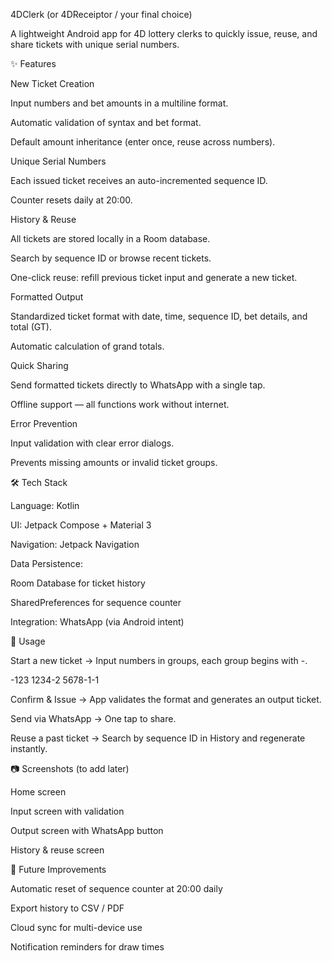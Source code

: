 4DClerk (or 4DReceiptor / your final choice)

A lightweight Android app for 4D lottery clerks to quickly issue, reuse, and share tickets with unique serial numbers.

✨ Features

New Ticket Creation

Input numbers and bet amounts in a multiline format.

Automatic validation of syntax and bet format.

Default amount inheritance (enter once, reuse across numbers).

Unique Serial Numbers

Each issued ticket receives an auto-incremented sequence ID.

Counter resets daily at 20:00.

History & Reuse

All tickets are stored locally in a Room database.

Search by sequence ID or browse recent tickets.

One-click reuse: refill previous ticket input and generate a new ticket.

Formatted Output

Standardized ticket format with date, time, sequence ID, bet details, and total (GT).

Automatic calculation of grand totals.

Quick Sharing

Send formatted tickets directly to WhatsApp with a single tap.

Offline support — all functions work without internet.

Error Prevention

Input validation with clear error dialogs.

Prevents missing amounts or invalid ticket groups.

🛠 Tech Stack

Language: Kotlin

UI: Jetpack Compose + Material 3

Navigation: Jetpack Navigation

Data Persistence:

Room Database for ticket history

SharedPreferences for sequence counter

Integration: WhatsApp (via Android intent)

📖 Usage

Start a new ticket → Input numbers in groups, each group begins with -<place digit>.

-123
1234-2
5678-1-1


Confirm & Issue → App validates the format and generates an output ticket.

Send via WhatsApp → One tap to share.

Reuse a past ticket → Search by sequence ID in History and regenerate instantly.

📷 Screenshots (to add later)

Home screen

Input screen with validation

Output screen with WhatsApp button

History & reuse screen

🚀 Future Improvements

Automatic reset of sequence counter at 20:00 daily

Export history to CSV / PDF

Cloud sync for multi-device use

Notification reminders for draw times
